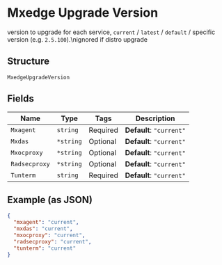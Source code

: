 
# Mxedge Upgrade Version

version to upgrade for each service, `current` / `latest` / `default` / specific version (e.g. `2.5.100`).\nignored if distro upgrade

## Structure

`MxedgeUpgradeVersion`

## Fields

| Name | Type | Tags | Description |
|  --- | --- | --- | --- |
| `Mxagent` | `string` | Required | **Default**: `"current"` |
| `Mxdas` | `*string` | Optional | **Default**: `"current"` |
| `Mxocproxy` | `*string` | Optional | **Default**: `"current"` |
| `Radsecproxy` | `*string` | Optional | **Default**: `"current"` |
| `Tunterm` | `string` | Required | **Default**: `"current"` |

## Example (as JSON)

```json
{
  "mxagent": "current",
  "mxdas": "current",
  "mxocproxy": "current",
  "radsecproxy": "current",
  "tunterm": "current"
}
```

